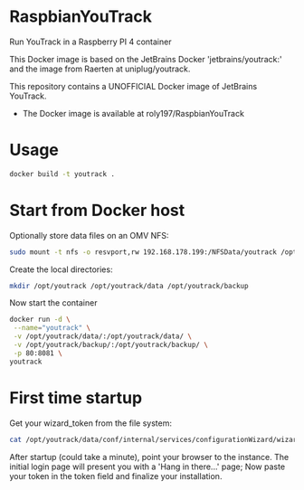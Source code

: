 # RaspbianYouTrack
Run YouTrack in a Raspberry PI 4 container

This Docker image is based on the JetBrains Docker 'jetbrains/youtrack:<version>' and the image from Raerten at uniplug/youtrack.
  
This repository contains a UNOFFICIAL Docker image of JetBrains YouTrack.

- The Docker image is available at roly197/RaspbianYouTrack


# Usage
```sh
docker build -t youtrack .
```

# Start from Docker host
Optionally store data files on an OMV NFS:
```sh
sudo mount -t nfs -o resvport,rw 192.168.178.199:/NFSData/youtrack /opt/youtrack
```

Create the local directories: 

```sh
mkdir /opt/youtrack /opt/youtrack/data /opt/youtrack/backup
```

Now start the container

```sh
docker run -d \
 --name="youtrack" \
 -v /opt/youtrack/data/:/opt/youtrack/data/ \
 -v /opt/youtrack/backup/:/opt/youtrack/backup/ \
 -p 80:8081 \
youtrack
```

# First time startup 
Get your wizard_token from the file system: 
```sh
cat /opt/youtrack/data/conf/internal/services/configurationWizard/wizard_token.txt
```
After startup (could take a minute), point your browser to the instance. 
The initial login page will present you with a 'Hang in there...' page; Now paste your token in the token field and finalize your installation.  

